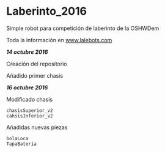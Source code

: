 # Laberinto_2016
Simple robot para competición de laberinto de la OSHWDem

Toda la información en www.lalebots.com

***14 octubre 2016***

  Creación del repositorio
  
  Añadido primer chasis
  
***16 octubre 2016***

  Modificado chasis
  
    chasisSuperior_v2
    cahsisInferior_v2
    
  Añadidas nuevas piezas
  
    bolaLoca
    TapaBateria
    
